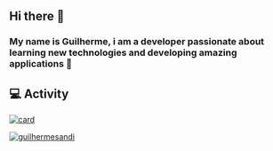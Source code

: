 ## Hi there 👋

### My name is Guilherme, i am a developer passionate about learning new technologies and developing amazing applications 🚀

## 💻 Activity
[![card](https://github-readme-stats.vercel.app/api?username=guilhermesandi&theme=default)](https://github.com/guilhermesandi/)

[![guilhermesandi](https://github-readme-stats.vercel.app/api/top-langs/?username=iuricode&hide=html&layout=compact&theme=default)](https://github.com/iuricode/)
<!--
**guilhermesandi/guilhermesandi** is a ✨ _special_ ✨ repository because its `README.md` (this file) appears on your GitHub profile.

Here are some ideas to get you started:

- 🔭 I’m currently working on ...
- 🌱 I’m currently learning ...
- 👯 I’m looking to collaborate on ...
- 🤔 I’m looking for help with ...
- 💬 Ask me about ...
- 📫 How to reach me: ...
- 😄 Pronouns: ...
- ⚡ Fun fact: ...
-->
